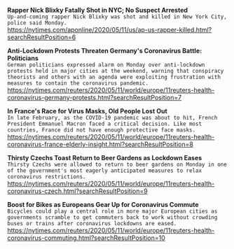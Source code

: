 **Rapper Nick Blixky Fatally Shot in NYC; No Suspect Arrested**\
`Up-and-coming rapper Nick Blixky was shot and killed in New York City, police said Monday.`\
https://nytimes.com/aponline/2020/05/11/us/ap-us-rapper-killed.html?searchResultPosition=6

**Anti-Lockdown Protests Threaten Germany's Coronavirus Battle: Politicians**\
`German politicians expressed alarm on Monday over anti-lockdown protests held in major cities at the weekend, warning that conspiracy theorists and others with an agenda were exploiting frustration with measures to contain the coronavirus pandemic.`\
https://nytimes.com/reuters/2020/05/11/world/europe/11reuters-health-coronavirus-germany-protests.html?searchResultPosition=7

**In France's Race for Virus Masks, Old People Lost Out**\
`In late February, as the COVID-19 pandemic was about to hit, French President Emmanuel Macron faced a critical decision. Like most countries, France did not have enough protective face masks.`\
https://nytimes.com/reuters/2020/05/11/world/europe/11reuters-health-coronavirus-france-elderly-insight.html?searchResultPosition=8

**Thirsty Czechs Toast Return to Beer Gardens as Lockdown Eases**\
`Thirsty Czechs were allowed to return to beer gardens on Monday in one of the government's most eagerly anticipated measures to relax coronavirus restrictions.`\
https://nytimes.com/reuters/2020/05/11/world/europe/11reuters-health-coronavirus-czech.html?searchResultPosition=9

**Boost for Bikes as Europeans Gear Up for Coronavirus Commute**\
`Bicycles could play a central role in more major European cities as governments scramble to get commuters back to work without crowding buses or trains after coronavirus lockdowns are eased.`\
https://nytimes.com/reuters/2020/05/11/world/europe/11reuters-health-coronavirus-commuting.html?searchResultPosition=10

